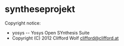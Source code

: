 # syntheseprojekt
Copyright notice:
*  yosys -- Yosys Open SYnthesis Suite
*  Copyright (C) 2012  Clifford Wolf <clifford@clifford.at>
